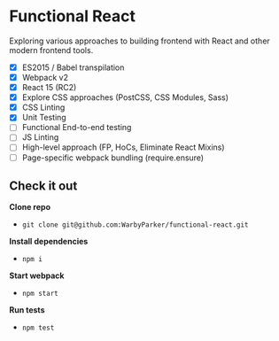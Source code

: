 Functional React
================

Exploring various approaches to building frontend with React and other modern frontend tools.

- [x] ES2015 / Babel transpilation
- [x] Webpack v2
- [x] React 15 (RC2)
- [x] Explore CSS approaches (PostCSS, CSS Modules, Sass)
- [x] CSS Linting
- [x] Unit Testing
- [ ] Functional End-to-end testing
- [ ] JS Linting
- [ ] High-level approach (FP, HoCs, Eliminate React Mixins)
- [ ] Page-specific webpack bundling (require.ensure)

## Check it out

**Clone repo**
* `git clone git@github.com:WarbyParker/functional-react.git`

**Install dependencies**
* `npm i`

**Start webpack**
* `npm start`

**Run tests**
* `npm test`
